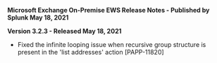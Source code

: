 **Microsoft Exchange On-Premise EWS Release Notes - Published by Splunk May 18, 2021**


**Version 3.2.3 - Released May 18, 2021**

* Fixed the infinite looping issue when recursive group structure is present in the 'list addresses' action [PAPP-11820]
